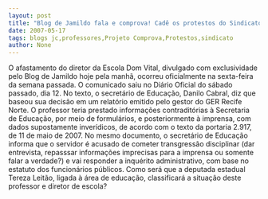 ```yaml
---
layout: post
title: "Blog de Jamildo fala e comprova! Cadê os protestos do Sindicato dos Professores?"
date: 2007-05-17
tags: blogs jc,professores,Projeto Comprova,Protestos,sindicato
author: None
---
```

O afastamento do diretor da Escola Dom Vital, divulgado com exclusividade pelo Blog de Jamildo hoje pela manh&atilde;, ocorreu oficialmente na sexta-feira da semana passada.
O comunicado saiu no Di&aacute;rio Oficial do s&aacute;bado passado, dia 12.
No texto, o secret&aacute;rio de Educa&ccedil;&atilde;o, Danilo Cabral, diz que baseou sua decis&atilde;o em um relat&oacute;rio emitido pelo gestor do GER Recife Norte.
O professor teria prestado informa&ccedil;&otilde;es contradit&oacute;rias &agrave; Secretaria de Educa&ccedil;&atilde;o, por meio de formul&aacute;rios, e posteriormente &agrave; imprensa, com dados supostamente inver&iacute;dicos, de acordo com o texto da portaria 2.917, de 11 de maio de 2007.
No mesmo documento, o secret&aacute;rio de Educa&ccedil;&atilde;o informa que o servidor &eacute; acusado de cometer transgress&atilde;o disciplinar (dar entrevista, repasssar informa&ccedil;&otilde;es imprecisas para a imprensa ou somente falar a verdade?) e vai responder a inqu&eacute;rito administrativo, com base no estatuto dos funcion&aacute;rios p&uacute;blicos.
Como ser&aacute; que a deputada estadual Tereza Leit&atilde;o, ligada &agrave; &aacute;rea de educa&ccedil;&atilde;o, classificar&aacute; a situa&ccedil;&atilde;o deste professor e diretor de escola? 